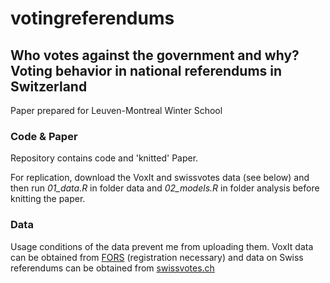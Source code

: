 votingreferendums
=================

## Who votes against the government and why? Voting behavior in national referendums in Switzerland

Paper prepared for Leuven-Montreal Winter School

### Code & Paper
Repository contains code and 'knitted' Paper.

For replication, download the VoxIt and swissvotes data (see below) and then run *01_data.R* in folder data and *02_models.R* in folder analysis before knitting the paper.

### Data
Usage conditions of the data prevent me from uploading them. VoxIt data can
be obtained from [FORS](http://forscenter.ch/en/data-and-research-information-services/2221-2/obtain-data/special-projects/vox-voxit/) (registration necessary) and data on Swiss referendums can be obtained from [swissvotes.ch](http://www.swissvotes.ch)

